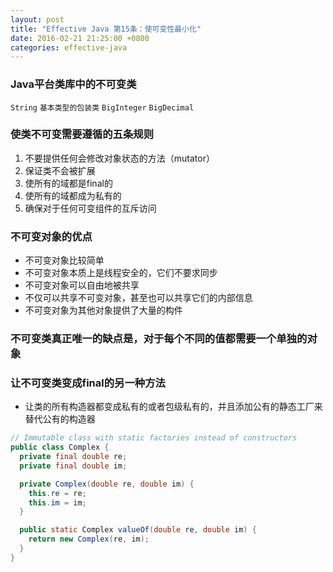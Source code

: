 ```yaml
---
layout: post
title: "Effective Java 第15条：使可变性最小化"
date: 2016-02-21 21:25:00 +0800
categories: effective-java
---
```

### Java平台类库中的不可变类
`String` `基本类型的包装类` `BigInteger` `BigDecimal`

### 使类不可变需要遵循的五条规则
1. 不要提供任何会修改对象状态的方法（mutator）
2. 保证类不会被扩展
3. 使所有的域都是final的
4. 使所有的域都成为私有的
5. 确保对于任何可变组件的互斥访问

### 不可变对象的优点
* 不可变对象比较简单
* 不可变对象本质上是线程安全的，它们不要求同步
* 不可变对象可以自由地被共享
* 不仅可以共享不可变对象，甚至也可以共享它们的内部信息
* 不可变对象为其他对象提供了大量的构件

### 不可变类真正唯一的缺点是，对于每个不同的值都需要一个单独的对象

### 让不可变类变成final的另一种方法
* 让类的所有构造器都变成私有的或者包级私有的，并且添加公有的静态工厂来替代公有的构造器

~~~java
// Immutable class with static factories instead of constructors
public class Complex {
  private final double re;
  private final double im;

  private Complex(double re, double im) {
    this.re = re;
    this.im = im;
  }

  public static Complex valueOf(double re, double im) {
    return new Complex(re, im);
  }
}
~~~
